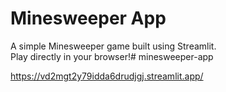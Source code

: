 # Minesweeper App

A simple Minesweeper game built using Streamlit.  
Play directly in your browser!# minesweeper-app

https://vd2mgt2y79idda6drudjgj.streamlit.app/
